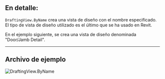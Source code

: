 ## En detalle:
`DraftingView.ByName` crea una vista de diseño con el nombre especificado. El tipo de vista de diseño utilizado es el último que se ha usado en Revit.

En el ejemplo siguiente, se crea una vista de diseño denominada "Door/Jamb Detail".
___
## Archivo de ejemplo

![DraftingView.ByName](./Revit.Elements.Views.DraftingView.ByName_img.jpg)

